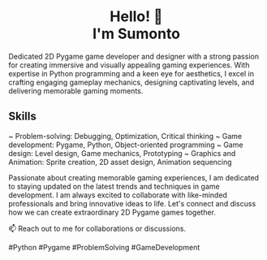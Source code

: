  <h1 align="center">Hello! 👋<br>I'm Sumonto</h1>

  <p>Dedicated 2D Pygame game developer and designer with a strong passion for creating immersive and visually appealing gaming experiences. With expertise in Python programming and a keen eye for aesthetics, I excel in crafting engaging gameplay mechanics, designing captivating levels, and delivering memorable gaming moments.</p>

  <h2>Skills</h2>
  <p>
    ~ Problem-solving: Debugging, Optimization, Critical thinking
    ~ Game development: Pygame, Python, Object-oriented programming
    ~ Game design: Level design, Game mechanics, Prototyping
    ~ Graphics and Animation: Sprite creation, 2D asset design, Animation sequencing
  </p>

  <p>
    Passionate about creating memorable gaming experiences, I am dedicated to staying updated on the latest trends and techniques in game development. I am always        excited to collaborate with like-minded professionals and bring innovative ideas to life. Let's connect and discuss how we can create extraordinary 2D Pygame         games together.
  </p>

  <p>📫 Reach out to me for collaborations or discussions.</p>
#Python #Pygame #ProblemSolving #GameDevelopment


